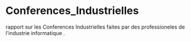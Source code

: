 # Conferences_Industrielles

rapport sur les Conferences Industrielles faites par des professioneles de l'industrie informatique . 
